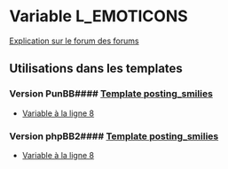 # Variable L_EMOTICONS
[Explication sur le forum des forums](http://forum.forumactif.com/t294113-listing-des-variables#L_EMOTICONS)
## Utilisations dans les templates
### Version PunBB#### [Template posting_smilies](punbb/posting_smilies.md)
* [Variable à la ligne 8](../punbb/posting_smilies.tpl#L8)
### Version phpBB2#### [Template posting_smilies](subsilver/posting_smilies.md)
* [Variable à la ligne 8](../subsilver/posting_smilies.tpl#L8)